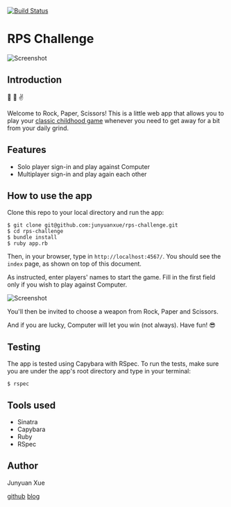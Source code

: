 [![Build Status](https://travis-ci.org/makersacademy/rps-challenge.svg?branch=master)](https://travis-ci.org/makersacademy/rps-challenge)

RPS Challenge
==================

![Screenshot](http://i.imgur.com/IGZ8q3w.png)

Introduction
-------------
:punch: :wave: :v:

Welcome to Rock, Paper, Scissors! This is a little web app that allows you to play your [classic childhood game](https://en.wikipedia.org/wiki/Rock-paper-scissors) whenever you need to get away for a bit from your daily grind.

Features
-------------
* Solo player sign-in and play against Computer
* Multiplayer sign-in and play again each other

How to use the app
-------------------
Clone this repo to your local directory and run the app:
```
$ git clone git@github.com:junyuanxue/rps-challenge.git
$ cd rps-challenge
$ bundle install
$ ruby app.rb
```
Then, in your browser, type in `http://localhost:4567/`. You should see the `index` page, as shown on top of this document.

As instructed, enter players' names to start the game. Fill in the first field only if you wish to play against Computer.

![Screenshot](http://i.imgur.com/xs96HA1.png)

You'll then be invited to choose a weapon from Rock, Paper and Scissors.

And if you are lucky, Computer will let you win (not always). Have fun! :sunglasses:

Testing
--------
The app is tested using Capybara with RSpec. To run the tests, make sure you are under the app's root directory and type in your terminal:
```
$ rspec
```


Tools used
-------------
* Sinatra
* Capybara
* Ruby
* RSpec

Author
-------
Junyuan Xue

[github](https://github.com/junyuanxue)  [blog](https://spinningcodes.wordpress.com/)
